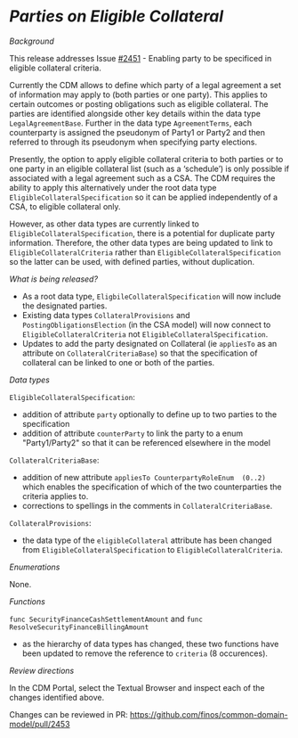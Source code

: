 # _Parties on Eligible Collateral_

_Background_

This release addresses Issue [#2451](https://github.com/finos/common-domain-model/issues/2451) - Enabling party to be specificed in eligible collateral criteria.

Currently the CDM allows to define which party of a legal agreement a set of information may apply to (both parties or one party). This applies to certain outcomes or posting obligations such as eligible collateral. The parties are identified alongside other key details within the data type `LegalAgreementBase`. Further in the data type `AgreementTerms`, each counterparty is assigned the pseudonym of Party1 or Party2 and then referred to through its pseudonym when specifying party elections.

Presently, the option to apply eligible collateral criteria to both parties or to one party in an eligible collateral list (such as a ‘schedule’) is only possible if associated with a legal agreement such as a CSA.​ The CDM requires the ability to apply this alternatively under the root data type `EligibleCollateralSpecification` so it can be applied independently of a CSA, to eligible collateral only.

However, as other data types are currently linked to `EligibleCollateralSpecification`, there is a potential for duplicate party information.  Therefore, the other data types are being updated to link to `EligibleCollateralCriteria` rather than `EligibleCollateralSpecification` so the latter can be used, with defined parties, without duplication.

_What is being released?_

- As a root data type, `EligbileCollateralSpecification` will now include the designated parties.
- Existing data types `CollateralProvisions` and `PostingObligationsElection` (in the CSA model) will now connect to `EligibleCollateralCriteria` not `EligibleCollateralSpecification`.
- Updates to add the party designated on Collateral (ie `appliesTo` as an attribute on `CollateralCriteriaBase`) so that the specification of collateral can be linked to one or both of the parties.

_Data types_

`EligibleCollateralSpecification`:
- addition of attribute `party` optionally to define up to two parties to the specification
- addition of attribute `counterParty` to link the party to a enum "Party1/Party2" so that it can be referenced elsewhere in the model

`CollateralCriteriaBase`:
- addition of new attribute `appliesTo CounterpartyRoleEnum  (0..2)` which enables the specification of which of the two counterparties the criteria applies to.
- corrections to spellings in the comments in `CollateralCriteriaBase`.

`CollateralProvisions`:
- the data type of the `eligibleCollateral` attribute has been changed from `EligibleCollateralSpecification` to `EligibleCollateralCriteria`.

_Enumerations_

None.

_Functions_

`func SecurityFinanceCashSettlementAmount` and `func ResolveSecurityFinanceBillingAmount`
- as the hierarchy of data types has changed, these two functions have been updated to remove the reference to `criteria` (8 occurences).

_Review directions_

In the CDM Portal, select the Textual Browser and inspect each of the changes identified above.

Changes can be reviewed in PR: https://github.com/finos/common-domain-model/pull/2453
